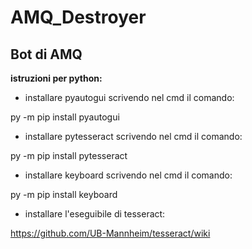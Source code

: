 # AMQ_Destroyer

## Bot di AMQ

**istruzioni per python:**

- installare pyautogui scrivendo nel cmd il comando:

py -m pip install pyautogui

- installare pytesseract scrivendo nel cmd il comando:

py -m pip install pytesseract

- installare keyboard scrivendo nel cmd il comando:

py -m pip install keyboard

- installare l'eseguibile di tesseract:

https://github.com/UB-Mannheim/tesseract/wiki
